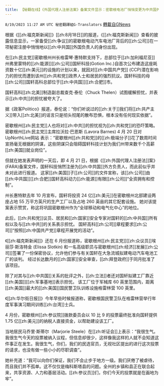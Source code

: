 ```yaml
---
title: 【秘翻在线】《外国代理人注册法案》备案文件显示：密歇根电池厂悄悄变更为中共国外方负责人
---
```

`8/19/2023 11:27 AM UTC 秘密翻譯組G-Translators` [轉載自GNews](https://gnews.org/articles/1571016)

根据《[[zh:福克斯新闻]]》[[zh:8月18日]]的报道，《[[zh:福克斯新闻]]》查看的披露信息显示，一家备受[[zh:争议]]的密歇根电动汽车电池厂背后的[[zh:公司]]在一项秘密注册中悄悄地以[[zh:中共国]]外国负责人的身份出现。

在[[zh:民主党]]密歇根州州长格雷琴·惠特默支持下，总部位于[[zh:加利福尼亚]]州弗里蒙特的[[zh:能源]][[zh:公司]]国轩科技(Gotion Inc.)自首次公布建造这座耗资数十亿[[zh:美元]]的设施的计划以来，就因对[[zh:中国共产党]] (CCP)潜在影响力的担忧而遭到该州[[zh:共和党]]政界人士和居民的强烈抗议。国轩科技的母[[zh:公司]]国轩高科总部位于[[zh:中共国]][[zh:合肥]]市。

国轩高科[[zh:北美]]制造副总裁查克·泰伦（Chuck Thelen）试图缓解担忧，并表示[[zh:中共]]的担忧被夸大了。

据《政客Politico》报道，泰伦说：“你们听说过的[[zh:关于]]我们将[[zh:共产主义]]带入[[zh:北美]]的谣言只是彻头彻尾的散布恐惧，根本没有任何现实依据”。

密歇根州[[zh:民主党]]人也将对[[zh:中共]]的担忧视为[[zh:共和党]]的恐吓策略。 密歇根州[[zh:民主党]]主席拉沃拉·巴恩斯 (Lavora Barnes) 4 月 20 日对 UpNorthLive网站 表示：“密歇根州[[zh:共和党]]的[[zh:极端分子]]花了数周时间宣扬毫无根据的阴谋，这些阴谋只会阻碍国轩科技计划为我们州带来数千个高薪[[zh:美国]]就业岗位”。

但就在她发表声明的一天后，即 4 月 21 日，根据《[[zh:外国代理人注册法]]案》(FARA)备案文件，国轩科技悄然注册为[[zh:中共国]]外方负责人，而此前似乎并未对此进行报道。 这家[[zh:美国]]子[[zh:公司]]的文件宣称，该[[zh:公司]]由[[zh:中共国]][[zh:合肥]]国轩高科动力[[zh:能源]]有限[[zh:公司]]“全资拥有和控制”。

州长惠特默去年 10 月宣布，国轩将投资 24 亿[[zh:美元]]在密歇根州北部建设两座占地 55 万平方英尺的生产工厂以及占地 260 英亩的其它配套设施。 她对该提案表示赞赏，称这将巩固密歇根州作为“全球移动和电气化中心”的地位。

此后，[[zh:共和党]]议员、居民和[[zh:国家]]安全专家对国轩的[[zh:中共国]]所有权以及与[[zh:中共]]的关系表示担忧。 国轩高科[[zh:公司]]章程要求[[zh:公司]]“按照[[zh:中国共产党]]章程开展党的活动”。

《[[zh:福克斯新闻]]》还在 6 月份报道称，密歇根州[[zh:民主党]][[zh:众议员]]埃丽莎·斯洛特金 (Elissa Slotkin) 和一名高级职员与密歇根州[[zh:经济]]发展[[zh:公司]]签署了一份保密协议，允许他们参与有关国轩在大急流城拟建电动汽车电池工厂的谈判。 经过长达数月的[[zh:国家]]安全审查，[[zh:拜登政府]]于同月批准了该项目。

除了对其与[[zh:中共国]]关系的批评之外，[[zh:立法]]者还对国轩拟建工厂靠近[[zh:美国]][[zh:军事基地]]表示担忧。 该工厂位于军械库 60 英里范围内，距离[[zh:美国]]最大的[[zh:美国]]国民警卫队训练设施格雷林营 100 英里。

《[[zh:华尔街日报]]》今年早些时候报道称，密歇根国民警卫队在格雷林营举行年度军事演习期间训练[[zh:台湾]]士兵。

4 月份，密歇根州[[zh:参议院]]拨款委员会以 10 比 9 的投票最终批准向国轩提供 1.75 亿[[zh:美元]]的纳税人直接资金，以帮助建设该工厂。

当地居民马乔里·斯蒂尔（Marjorie Steele）在[[zh:听证会]]上表示：“我很生气。我很生气今天的投票被纳入议程，但信息却很少，这样像我这样的人就不会知道这件事正在发生。我很生气，你们，我们的民选官员，无视社区提出的进行这次投票的请求，也没有做一些小小的尽职调查”。

她补充道：“我可以向你们保证，我们不会止步于地方一级。我们厌倦了被虐待，而且我们并不孤单。这不仅仅是梅科斯塔县的问题。全州的乡镇和县正在联合起来，共享资源、人力和基层活动。[[zh:参议员]]们，你们今天的投票就是在画地为牢”。
